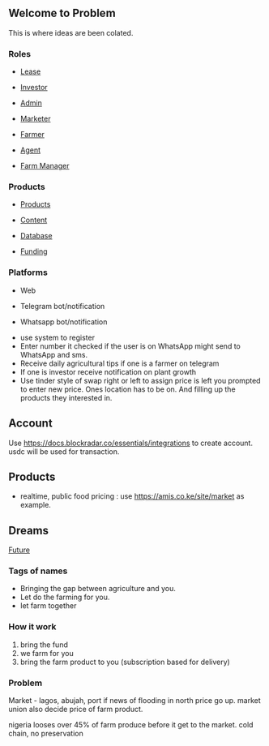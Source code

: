 ## Welcome to Problem 

This is where ideas are been colated.

### Roles

- [Lease](./Lease.md)

- [Investor](./Investor.md)

- [Admin](./Admin.md)

- [Marketer](./Marketer.md)

- [Farmer](./Farmer.md)

- [Agent](./Agent.md)

- [Farm Manager](./FarmManager.md)


### Products

- [Products](./Products.md)

- [Content](./Content.md)

- [Database](./Database.md)

- [Funding](./Funding.md)

### Platforms 

- Web

- Telegram bot/notification

- Whatsapp bot/notification

* use system to register 
* Enter number it checked if the user is on WhatsApp might send to WhatsApp and sms.
* Receive daily agricultural tips if one is a farmer on telegram
* If one is investor receive notification on plant growth
* Use tinder style of swap right or left to assign price is left you prompted to enter new price. Ones location has to be on. And filling up the products they interested in.

## Account

Use https://docs.blockradar.co/essentials/integrations to create account. usdc will be used for transaction. 

## Products

- realtime, public food pricing : use https://amis.co.ke/site/market as example. 


## Dreams

[Future](./Future.md)


### Tags of names

- Bringing the gap between agriculture and you.
- Let do the farming for you.
- let farm together

### How it work
1. bring the fund 
2. we farm for you
3. bring the farm product to you (subscription based for delivery)


### Problem 

Market - lagos, abujah, port
if news of flooding in north price go up. market union also decide price of farm product.

nigeria looses over 45% of farm produce before it get to the market. cold chain, no preservation